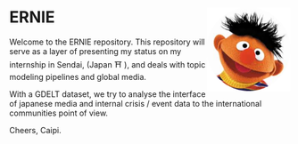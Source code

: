  # ERNIE <img src="assets/ernie.png" align="right" width="150" />
 
Welcome to the ERNIE repository. This repository will serve as a layer of presenting
my status on my internship in Sendai, (Japan :shinto_shrine: ), and deals with topic modeling pipelines and 
global media.

With a GDELT dataset, we try to analyse the interface of japanese media and internal crisis / event data to the 
international communities point of view.

Cheers, Caipi.
    